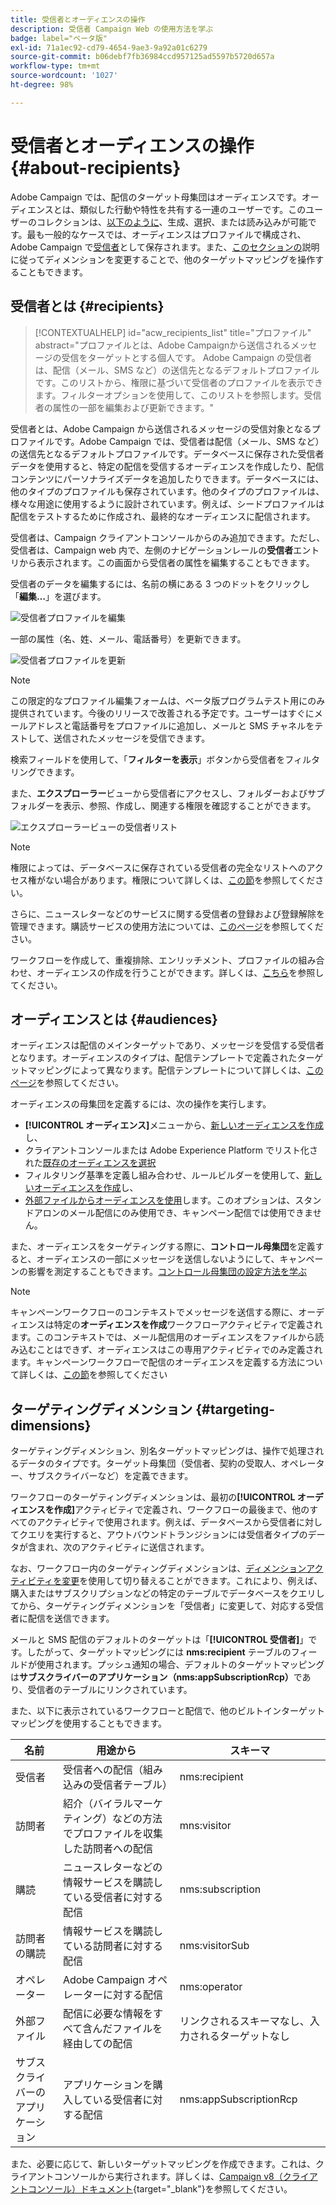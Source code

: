 ```yaml
---
title: 受信者とオーディエンスの操作
description: 受信者 Campaign Web の使用方法を学ぶ
badge: label="ベータ版"
exl-id: 71a1ec92-cd79-4654-9ae3-9a92a01c6279
source-git-commit: b06debf7fb36984ccd957125ad5597b5720d657a
workflow-type: tm+mt
source-wordcount: '1027'
ht-degree: 98%

---
```


# 受信者とオーディエンスの操作 {#about-recipients}

Adobe Campaign では、配信のターゲット母集団はオーディエンスです。オーディエンスとは、類似した行動や特性を共有する一連のユーザーです。このユーザーのコレクションは、[以下のように](#audiences)、生成、選択、または読み込みが可能です。最も一般的なケースでは、オーディエンスはプロファイルで構成され、Adobe Campaign で[受信者](#recipients)として保存されます。また、[このセクションの](#targeting-dimensions)説明に従ってディメンションを変更することで、他のターゲットマッピングを操作することもできます。

## 受信者とは {#recipients}

>[!CONTEXTUALHELP]
>id="acw_recipients_list"
>title="プロファイル"
>abstract="プロファイルとは、Adobe Campaignから送信されるメッセージの受信をターゲットとする個人です。 Adobe Campaign の受信者は、配信（メール、SMS など）の送信先となるデフォルトプロファイルです。このリストから、権限に基づいて受信者のプロファイルを表示できます。フィルターオプションを使用して、このリストを参照します。受信者の属性の一部を編集および更新できます。"

受信者とは、Adobe Campaign から送信されるメッセージの受信対象となるプロファイルです。Adobe Campaign では、受信者は配信（メール、SMS など）の送信先となるデフォルトプロファイルです。データベースに保存された受信者データを使用すると、特定の配信を受信するオーディエンスを作成したり、配信コンテンツにパーソナライズデータを追加したりできます。データベースには、他のタイプのプロファイルも保存されています。他のタイプのプロファイルは、様々な用途に使用するように設計されています。例えば、シードプロファイルは配信をテストするために作成され、最終的なオーディエンスに配信されます。

受信者は、Campaign クライアントコンソールからのみ追加できます。ただし、受信者は、Campaign web 内で、左側のナビゲーションレールの&#x200B;**受信者**&#x200B;エントリから表示されます。この画面から受信者の属性を編集することもできます。

受信者のデータを編集するには、名前の横にある 3 つのドットをクリックし「**編集…**」を選びます。

![受信者プロファイルを編集](assets/recipient-edit.png)

一部の属性（名、姓、メール、電話番号）を更新できます。

![受信者プロファイルを更新](assets/recipient-update.png)

>[!NOTE]
>
>この限定的なプロファイル編集フォームは、ベータ版プログラムテスト用にのみ提供されています。今後のリリースで改善される予定です。ユーザーはすぐにメールアドレスと電話番号をプロファイルに追加し、メールと SMS チャネルをテストして、送信されたメッセージを受信できます。

検索フィールドを使用して、「**フィルターを表示**」ボタンから受信者をフィルタリングできます。

また、**エクスプローラー**&#x200B;ビューから受信者にアクセスし、フォルダーおよびサブフォルダーを表示、参照、作成し、関連する権限を確認することができます。

![エクスプローラービューの受信者リスト](assets/recipients-from-explorer.png)

>[!NOTE]
>
>権限によっては、データベースに保存されている受信者の完全なリストへのアクセス権がない場合があります。権限について詳しくは、[この節](../get-started/permissions.md)を参照してください。

さらに、ニュースレターなどのサービスに関する受信者の登録および登録解除を管理できます。購読サービスの使用方法については、[このページ](manage-services.md)を参照してください。

ワークフローを作成して、重複排除、エンリッチメント、プロファイルの組み合わせ、オーディエンスの作成を行うことができます。詳しくは、[こちら](../workflows/gs-workflows.md)を参照してください。

## オーディエンスとは {#audiences}

オーディエンスは配信のメインターゲットであり、メッセージを受信する受信者となります。オーディエンスのタイプは、配信テンプレートで定義されたターゲットマッピングによって異なります。配信テンプレートについて詳しくは、[このページ](../msg/delivery-template.md)を参照してください。

オーディエンスの母集団を定義するには、次の操作を実行します。

* **[!UICONTROL オーディエンス]**&#x200B;メニューから、[新しいオーディエンスを作成](create-audience.md)し、
* クライアントコンソールまたは Adobe Experience Platform でリスト化された[既存のオーディエンスを選択](add-audience.md)
* フィルタリング基準を定義し組み合わせ、ルールビルダーを使用して、[新しいオーディエンスを作成](segment-builder.md)し、
* [外部ファイルからオーディエンスを使用](file-audience.md)します。このオプションは、スタンドアロンのメール配信にのみ使用でき、キャンペーン配信では使用できません。

また、オーディエンスをターゲティングする際に、**コントロール母集団**&#x200B;を定義すると、オーディエンスの一部にメッセージを送信しないようにして、キャンペーンの影響を測定することもできます。[コントロール母集団の設定方法を学ぶ](control-group.md)

>[!NOTE]
>
>キャンペーンワークフローのコンテキストでメッセージを送信する際に、オーディエンスは特定の&#x200B;**オーディエンスを作成**&#x200B;ワークフローアクティビティで定義されます。このコンテキストでは、メール配信用のオーディエンスをファイルから読み込むことはできず、オーディエンスはこの専用アクティビティでのみ定義されます。キャンペーンワークフローで配信のオーディエンスを定義する方法について詳しくは、[この節](../workflows/activities/build-audience.md)を参照してください

## ターゲティングディメンション {#targeting-dimensions}

ターゲティングディメンション、別名ターゲットマッピングは、操作で処理されるデータのタイプです。ターゲット母集団（受信者、契約の受取人、オペレーター、サブスクライバーなど）を定義できます。

ワークフローのターゲティングディメンションは、最初の&#x200B;**[!UICONTROL オーディエンスを作成]**&#x200B;アクティビティで定義され、ワークフローの最後まで、他のすべてのアクティビティで使用されます。例えば、データベースから受信者に対してクエリを実行すると、アウトバウンドトランジションには受信者タイプのデータが含まれ、次のアクティビティに送信されます。

なお、ワークフロー内のターゲティングディメンションは、[ディメンションアクティビティを変更](../workflows/activities/change-dimension.md)を使用して切り替えることができます。これにより、例えば、購入またはサブスクリプションなどの特定のテーブルでデータベースをクエリしてから、ターゲティングディメンションを「受信者」に変更して、対応する受信者に配信を送信できます。

メールと SMS 配信のデフォルトのターゲットは「**[!UICONTROL 受信者]**」です。したがって、ターゲットマッピングには **nms:recipient** テーブルのフィールドが使用されます。プッシュ通知の場合、デフォルトのターゲットマッピングは&#x200B;**サブスクライバーのアプリケーション（nms:appSubscriptionRcp）**&#x200B;であり、受信者のテーブルにリンクされています。

また、以下に表示されているワークフローと配信で、他のビルトインターゲットマッピングを使用することもできます。

| 名前 | 用途から | スキーマ |
|---|---|---|
| 受信者 | 受信者への配信（組み込みの受信者テーブル） | nms:recipient |
| 訪問者 | 紹介（バイラルマーケティング）などの方法でプロファイルを収集した訪問者への配信 | mns:visitor |
| 購読 | ニュースレターなどの情報サービスを購読している受信者に対する配信 | nms:subscription |
| 訪問者の購読 | 情報サービスを購読している訪問者に対する配信 | nms:visitorSub |
| オペレーター | Adobe Campaign オペレーターに対する配信 | nms:operator |
| 外部ファイル | 配信に必要な情報をすべて含んだファイルを経由しての配信 | リンクされるスキーマなし、入力されるターゲットなし |
| サブスクライバーのアプリケーション | アプリケーションを購入している受信者に対する配信 | nms:appSubscriptionRcp |

また、必要に応じて、新しいターゲットマッピングを作成できます。これは、クライアントコンソールから実行されます。詳しくは、[Campaign v8（クライアントコンソール）ドキュメント](https://experienceleague.adobe.com/docs/campaign/campaign-v8/audience/add-profiles/target-mappings.html?lang=ja#new-mapping){target="_blank"}を参照してください。
